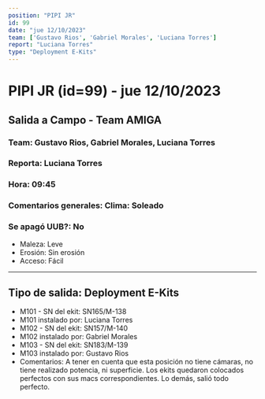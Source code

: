 ```yaml
---
position: "PIPI JR"
id: 99
date: "jue 12/10/2023"
team: ['Gustavo Rios', 'Gabriel Morales', 'Luciana Torres']
report: "Luciana Torres"
type: "Deployment E-Kits"
---
```


# PIPI JR (id=99) - jue 12/10/2023
## Salida a Campo - Team AMIGA
### Team: Gustavo Rios, Gabriel Morales, Luciana Torres
### Reporta: Luciana Torres
### Hora: 09:45
### Comentarios generales: Clima: Soleado 
### Se apagó UUB?: No 
- Maleza: Leve
- Erosión: Sin erosión
- Acceso: Fácil

---------
## Tipo de salida: Deployment E-Kits
   - M101 - SN del ekit: SN165/M-138
   - M101 instalado por: Luciana Torres
   - M102 - SN del ekit: SN157/M-140
   - M102 instalado por: Gabriel Morales
   - M103 - SN del ekit: SN183/M-139
   - M103 instalado por: Gustavo Rios
   - Comentarios: A tener en cuenta que esta posición no tiene cámaras, no tiene realizado potencia, ni superficie. Los ekits quedaron colocados perfectos con sus macs correspondientes. Lo demás, salió todo perfecto. 
